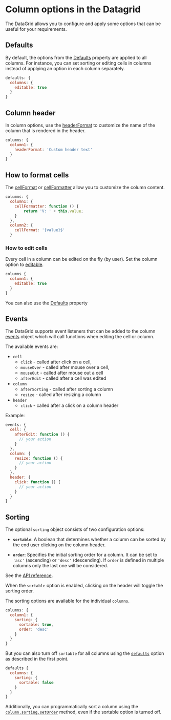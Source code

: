 Column options in the Datagrid
===
The DataGrid allows you to configure and apply some options that can be useful
for your requirements.

## Defaults
By default, the options from the [Defaults](https://api.highcharts.com/dashboards/#interfaces/DataGrid_DataGridDefaults) property are applied to all columns.
For instance, you can set sorting or editing cells in columns instead of applying an option in each column separately.

```js
defaults: {
  columns: {
    editable: true
  }
}
```

## Column header
In column options, use the [headerFormat](https://api.highcharts.com/dashboards/#interfaces/DataGrid_DataGridOptions.ColumnOptions#headerFormat) to customize the name of the column that is rendered in the header.

```js
columns: {
  column1: {
    headerFormat: 'Custom header text'
  }
}
```

## How to format cells
The [cellFormat](https://api.highcharts.com/dashboards/#interfaces/DataGrid_DataGridOptions.ColumnOptions#cellFormat) or [cellFormatter](https://api.highcharts.com/dashboards/#interfaces/DataGrid_DataGridOptions.ColumnOptions#cellFormatter) allow you to customize the column content.


```js
columns: {
  column1: {
    cellFormatter: function () {
        return 'V: ' + this.value;
    }
  },
  column2: {
    cellFormat: '{value}$'
  }
```

### How to edit cells
Every cell in a column can be edited on the fly (by user). Set the column option to [editable](https://api.highcharts.com/dashboards/typedoc/interfaces/DataGrid_DataGridOptions.IndividualColumnOptions.html#editable).

```js
columns {
  column1: {
    editable: true
  }
}
```

You can also use the [Defaults](https://api.highcharts.com/dashboards/#interfaces/DataGrid_DataGridDefaults) property

## Events
The DataGrid supports event listeners that can be added to the column [events](https://api.highcharts.com/dashboards/#interfaces/DataGrid_DataGridOptions.IndividualColumnOptions.html#events) object which will call functions when editing the cell or column.

The available events are:

 - `cell`
    - `click` - called after click on a cell,
    - `mouseOver` - called after mouse over a cell,
    - `mouseOut` - called after mouse out a cell
    - `afterEdit` - called after a cell was edited
 - `column`
    - `afterSorting` - called after sorting a column
    - `resize` - called after resizing a column
 - `header`
    - `click` - called after a click on a column header

Example:
```js
events: {
  cell: {
    afterEdit: function () {
      // your action
    }
  },
  column: {
    resize: function () {
      // your action
    }
  },
  header: {
    click: function () {
      // your action
    }
  }
}
```

## Sorting

The optional `sorting` object consists of two configuration options:
- **`sortable`**: A boolean that determines whether a column can be sorted by the end user clicking on the column header.

- **`order`**: Specifies the initial sorting order for a column. It can be set to `'asc'` (ascending) or `'desc'` (descending). If `order` is defined in multiple columns only the last one will be considered.

See the [API reference](https://api.highcharts.com/dashboards/#interfaces/DataGrid_DataGridOptions.IndividualColumnOptions.html#sorting).

When the `sortable` option is enabled, clicking on the header will toggle the sorting order.

The sorting options are available for the individual `columns`.

```js
columns: {
  column1: {
    sorting: {
      sortable: true,
      order: 'desc'
    }
  }
}
```

But you can also turn off `sortable` for all columns using the [`defaults`](https://api.highcharts.com/dashboards/#interfaces/DataGrid_Options.DataGridDefaults) option as described in the first point.

```js
defaults {
  columns: {
    sorting: {
      sortable: false
    }
  }
}
```

Additionally, you can programmatically sort a column using the [`column.sorting.setOrder`](http://localhost:9005/dashboards/#classes/DataGrid_Actions_ColumnSorting.ColumnSorting#setOrder) method, even if the sortable option is turned off.
